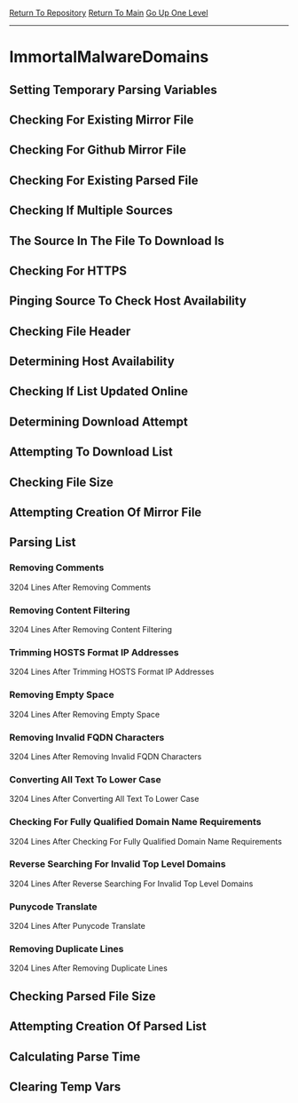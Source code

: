 [Return To Repository](https://github.com/DigitalWarrior/piholeparser/)
[Return To Main](https://github.com/DigitalWarrior/piholeparser/blob/master/RecentRunLogs/Mainlog.md)
[Go Up One Level](https://github.com/DigitalWarrior/piholeparser/blob/master/RecentRunLogs/TopLevelScripts/30-Processing-External-Blacklists.md)
____________________________________
# ImmortalMalwareDomains
## Setting Temporary Parsing Variables
## Checking For Existing Mirror File
## Checking For Github Mirror File
## Checking For Existing Parsed File
## Checking If Multiple Sources
## The Source In The File To Download Is
## Checking For HTTPS
## Pinging Source To Check Host Availability
## Checking File Header
## Determining Host Availability
## Checking If List Updated Online
## Determining Download Attempt
## Attempting To Download List
## Checking File Size
## Attempting Creation Of Mirror File
## Parsing List
### Removing Comments
3204 Lines After Removing Comments
### Removing Content Filtering
3204 Lines After Removing Content Filtering
### Trimming HOSTS Format IP Addresses
3204 Lines After Trimming HOSTS Format IP Addresses
### Removing Empty Space
3204 Lines After Removing Empty Space
### Removing Invalid FQDN Characters
3204 Lines After Removing Invalid FQDN Characters
### Converting All Text To Lower Case
3204 Lines After Converting All Text To Lower Case
### Checking For Fully Qualified Domain Name Requirements
3204 Lines After Checking For Fully Qualified Domain Name Requirements
### Reverse Searching For Invalid Top Level Domains
3204 Lines After Reverse Searching For Invalid Top Level Domains
### Punycode Translate
3204 Lines After Punycode Translate
### Removing Duplicate Lines
3204 Lines After Removing Duplicate Lines
## Checking Parsed File Size
## Attempting Creation Of Parsed List
## Calculating Parse Time
## Clearing Temp Vars
